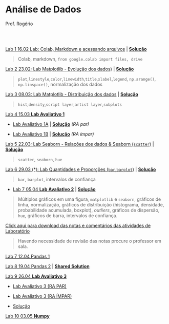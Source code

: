 # Análise de Dados

Prof. Rogério

<br>

<br>


[Lab 1 16.02 Lab: Colab, Markdown e acessando arquivos](https://colab.research.google.com/github/Rogerio-mack/Analise_de_Dados_2024S1/blob/main/Lab_Colab_Markdown_arquivos.ipynb) 
| [**Solução**](https://colab.research.google.com/github/Rogerio-mack/Analise_de_Dados_2024S1/blob/main/Lab_Colab_Markdown_arquivos_solucao.ipynb)

> Colab, markdown, `from google.colab import files, drive`

[Lab 2 23.02: Lab Matplotlib - Evolução dos dados)](https://colab.research.google.com/github/Rogerio-mack/Analise_de_Dados_2024S1/blob/main/Lab_Matplotlib.ipynb)
| [**Solução**](https://colab.research.google.com/github/Rogerio-mack/Analise_de_Dados_2024S1/blob/main/Lab_Matplotlib_solucao.ipynb)

> `plot`,`linestyle`,`color`,`linewidth`,`title`,`xlabel`,`legend`, `np.arange()`, `np.linspace()`, normalização dos dados

[Lab 3 08.03: Lab Matplotlib - Distribuição dos dados](https://colab.research.google.com/github/Rogerio-mack/Analise_de_Dados_2024S1/blob/main/Lab_Matplotlib_02.ipynb)
| [**Solução**](https://colab.research.google.com/github/Rogerio-mack/Analise_de_Dados_2024S1/blob/main/Lab_Matplotlib_02_solucao.ipynb)

> `hist`,`density`,`script layer`,`artist layer`,`subplots`

[Lab 4 15.03 **Lab Avaliativo 1**]()

* [Lab Avaliativo 1A](https://colab.research.google.com/github/Rogerio-mack/Analise_de_Dados_2024S1/blob/main/Lab_A1_analise2024S1_A.ipynb)
| [**Solução**](https://colab.research.google.com/github/Rogerio-mack/Analise_de_Dados_2024S1/blob/main/Lab_A1_analise2024S1_A_solucao.ipynb) *(RA par)*

* [Lab Avaliativo 1B](https://colab.research.google.com/github/Rogerio-mack/Analise_de_Dados_2024S1/blob/main/Lab_A1_analise2024S1_B.ipynb)
| [**Solução**](https://colab.research.google.com/github/Rogerio-mack/Analise_de_Dados_2024S1/blob/main/Lab_A1_analise2024S1_B_solucao.ipynb) *(RA ímpar)*

[Lab 5 22.03: Lab Seaborn - Relações dos dados & Seaborn (`scatter`)](https://colab.research.google.com/github/Rogerio-mack/Analise_de_Dados_2024S1/blob/main/Lab_Seaborn.ipynb)
| [**Solução**](https://colab.research.google.com/github/Rogerio-mack/Analise_de_Dados_2024S1/blob/main/Lab_Seaborn_solucao.ipynb)

> `scatter`, `seaborn`, `hue`

[Lab 6 29.03 (*): Lab Quantidades e Proporções (`bar`,`barplot`)](https://colab.research.google.com/github/Rogerio-mack/Analise_de_Dados_2024S1/blob/main/Lab_quantidades_proporc.ipynb)
| [**Solução**](https://colab.research.google.com/github/Rogerio-mack/Analise_de_Dados_2024S1/blob/main/Lab_quantidades_proporc_solucao.ipynb)

> `bar`, `barplot`, intervalos de confiança

* [Lab 7 05.04 **Lab Avaliativo 2**](https://colab.research.google.com/github/Rogerio-mack/Analise_de_Dados_2024S1/blob/main/Analise_A2_2024S1.ipynb)
| [**Solução**](https://colab.research.google.com/github/Rogerio-mack/Analise_de_Dados_2024S1/blob/main/Analise_A2_2024S1_solucao.ipynb) 

> Múltiplos gráficos em uma figura, `matplotlib` e `seaborn`, gráficos de linha, normalização, gráficos de distribuição (histograma, densidade, probabilidade acumulada, boxplot), *outliers*, gráficos de dispersão, `hue`, gráficos de barra, intervalos de confiança.

[Click aqui para download das notas e comentários das atividades de Laboratório](https://github.com/Rogerio-mack/Analise_de_Dados_2024S1/raw/main/02G11%20Notas.xlsx) 
> Havendo necessidade de revisão das notas procure o professor em sala.

[Lab 7 12.04 Pandas 1](https://colab.research.google.com/drive/1BDYuAKMhd4cHjjjPFIFt1ZbTjifyGKDK?usp=sharing)

[Lab 8 19.04 Pandas 2](https://colab.research.google.com/github/Rogerio-mack/Analise_de_Dados_2024S1/blob/main/Lab_Pandas1.ipynb) |
[**Shared Solution**](https://colab.research.google.com/drive/11JCK3h3K1MQDM1ZlWhp818UxiTFO2O_I?usp=sharing) 

[Lab 9 26.04 **Lab Avaliativo 3**]()

* [Lab Avaliativo 3 (RA PAR)](https://colab.research.google.com/github/Rogerio-mack/Analise_de_Dados_2024S1/blob/main/Analise_A3_2024S1_PAR.ipynb)

* [Lab Avaliativo 3 (RA ÍMPAR)](https://colab.research.google.com/github/Rogerio-mack/Analise_de_Dados_2024S1/blob/main/Analise_A3_2024S1_IMPAR.ipynb)

* [Solução](https://colab.research.google.com/github/Rogerio-mack/Analise_de_Dados_2024S1/blob/main/Analise_A3_2024S1_solucao.ipynb)

[Lab 10 03.05 **Numpy**](https://colab.research.google.com/github/Rogerio-mack/Analise_de_Dados_2024S1/blob/main/Lab_Numpy.ipynb)



